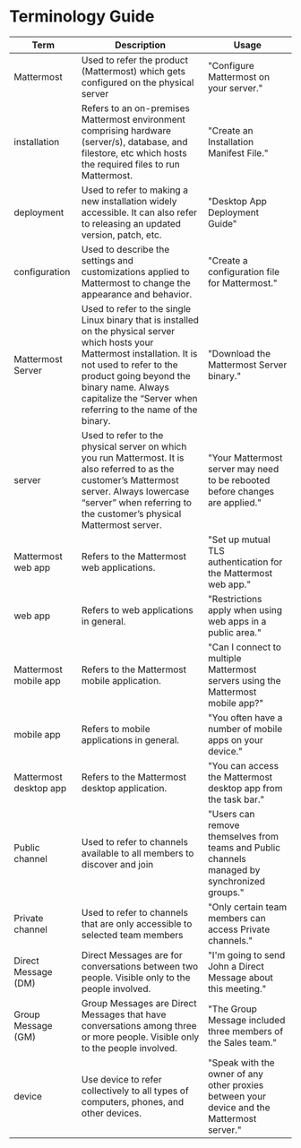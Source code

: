 # Terminology Guide

| Term          | Description | Usage               |
| ------------- |-------------| --------------------|
| Mattermost | Used to refer the product (Mattermost) which gets configured on the physical server | "Configure Mattermost on your server." |
| installation | Refers to an on-premises Mattermost environment comprising hardware (server/s), database, and filestore, etc which hosts the required files to run Mattermost. | "Create an Installation Manifest File." |
| deployment | Used to refer to making a new installation widely accessible. It can also refer to releasing an updated version, patch, etc.| "Desktop App Deployment Guide" |
| configuration | Used to describe the settings and customizations applied to Mattermost to change the appearance and behavior. |  "Create a configuration file for Mattermost." |
| Mattermost Server | Used to refer to the single Linux binary that is installed on the physical server which hosts your Mattermost installation. It is not used to refer to the product going beyond the binary name. Always capitalize the “Server when referring to the name of the binary. | "Download the Mattermost Server binary." |
| server | Used to refer to the physical server on which you run Mattermost. It is also referred to as the customer’s Mattermost server. Always lowercase “server” when referring to the customer’s physical Mattermost server. | "Your Mattermost server may need to be rebooted before changes are applied."  |
| Mattermost web app | Refers to the Mattermost web applications. | "Set up mutual TLS authentication for the Mattermost web app." |
| web app | Refers to web applications in general. | "Restrictions apply when using web apps in a public area." |
| Mattermost mobile app | Refers to the Mattermost mobile application. | "Can I connect to multiple Mattermost servers using the Mattermost mobile app?" |
| mobile app | Refers to mobile applications in general. | "You often have a number of mobile apps on your device." |
| Mattermost desktop app |  Refers to the Mattermost desktop application. | "You can access the Mattermost desktop app from the task bar." |
| Public channel | Used to refer to channels available to all members to discover and join | "Users can remove themselves from teams and Public channels managed by synchronized groups." |
| Private channel | Used to refer to channels that are only accessible to selected team members | "Only certain team members can access Private channels." |
| Direct Message (DM)| Direct Messages are for conversations between two people. Visible only to the people involved. | "I'm going to send John a Direct Message about this meeting." |
| Group Message (GM) | Group Messages are Direct Messages that have conversations among three or more people. Visible only to the people involved. | "The Group Message included three members of the Sales team."|
| device | Use device to refer collectively to all types of computers, phones, and other devices. | "Speak with the owner of any other proxies between your device and the Mattermost server." |
